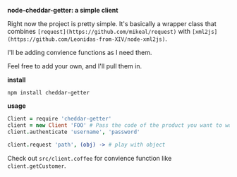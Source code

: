 **node-cheddar-getter: a simple client**

Right now the project is pretty simple.  It's basically a wrapper class that combines `[request](https://github.com/mikeal/request)` with `[xml2js](https://github.com/Leonidas-from-XIV/node-xml2js)`.

I'll be adding convience functions as I need them.

Feel free to add your own, and I'll pull them in.

**install**

`npm install cheddar-getter`

**usage**



```coffeescript
Client = require 'cheddar-getter'
client = new Client 'FOO' # Pass the code of the product you want to work with.
client.authenticate 'username', 'password'

client.request 'path', (obj) -> # play with object

```

Check out `src/client.coffee` for convience function like `client.getCustomer`.
